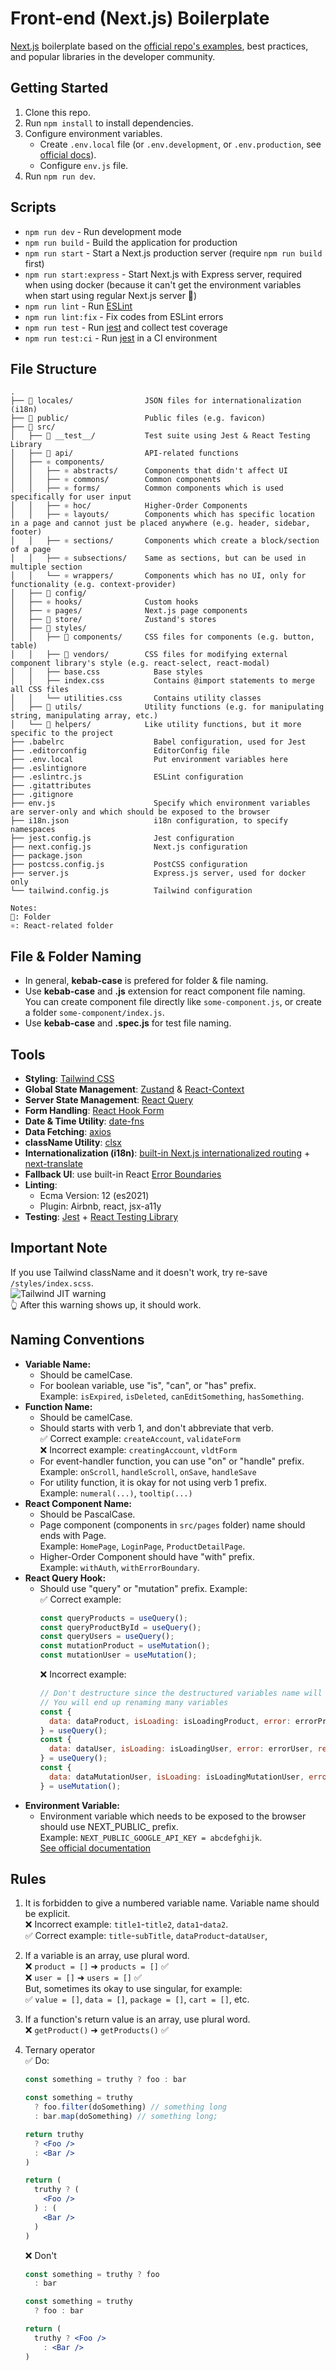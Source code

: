 # Front-end (Next.js) Boilerplate

[Next.js](https://nextjs.org/) boilerplate based on the [official repo's examples](https://github.com/vercel/next.js/tree/canary/examples), best practices, and popular libraries in the developer community.


## Getting Started

1. Clone this repo.
2. Run `npm install` to install dependencies.
3. Configure environment variables.
   - Create `.env.local` file (or `.env.development`, or `.env.production`, see [official docs](https://nextjs.org/docs/basic-features/environment-variables)).
   - Configure `env.js` file.
4. Run `npm run dev`.


## Scripts

- `npm run dev` - Run development mode
- `npm run build` - Build the application for production
- `npm run start` - Start a Next.js production server (require `npm run build` first)
- `npm run start:express` - Start Next.js with Express server, required when using docker (because it can't get the environment variables when start using regular Next.js server 🤷)
- `npm run lint` - Run [ESLint](https://eslint.org/)
- `npm run lint:fix` - Fix codes from ESLint errors
- `npm run test` - Run [jest](https://jestjs.io/) and collect test coverage
- `npm run test:ci` - Run [jest](https://jestjs.io/) in a CI environment


## File Structure

```raw
.
├── 📂 locales/                JSON files for internationalization (i18n)
├── 📂 public/                 Public files (e.g. favicon)
├── 📂 src/
│   ├── 📂 __test__/           Test suite using Jest & React Testing Library
│   ├── 📂 api/                API-related functions
│   ├── ⚛️ components/
│   │   ├── ⚛️ abstracts/      Components that didn't affect UI
│   │   ├── ⚛️ commons/        Common components
│   │   ├── ⚛️ forms/          Common components which is used specifically for user input
│   │   ├── ⚛️ hoc/            Higher-Order Components
│   │   ├── ⚛️ layouts/        Components which has specific location in a page and cannot just be placed anywhere (e.g. header, sidebar, footer)
│   │   ├── ⚛️ sections/       Components which create a block/section of a page
│   │   ├── ⚛️ subsections/    Same as sections, but can be used in multiple section
│   │   └── ⚛️ wrappers/       Components which has no UI, only for functionality (e.g. context-provider)
│   ├── 📂 config/
│   ├── ⚛️ hooks/              Custom hooks
│   ├── ⚛️ pages/              Next.js page components
│   ├── 📂 store/              Zustand's stores
│   ├── 📂 styles/
│   │   ├── 📂 components/     CSS files for components (e.g. button, table)
│   │   ├── 📂 vendors/        CSS files for modifying external component library's style (e.g. react-select, react-modal)
│   │   ├── base.css            Base styles
│   │   ├── index.css           Contains @import statements to merge all CSS files
│   │   └── utilities.css       Contains utility classes
│   ├── 📂 utils/              Utility functions (e.g. for manipulating string, manipulating array, etc.)
│   └── 📂 helpers/            Like utility functions, but it more specific to the project
├── .babelrc                    Babel configuration, used for Jest
├── .editorconfig               EditorConfig file
├── .env.local                  Put environment variables here
├── .eslintignore
├── .eslintrc.js                ESLint configuration
├── .gitattributes
├── .gitignore
├── env.js                      Specify which environment variables are server-only and which should be exposed to the browser
├── i18n.json                   i18n configuration, to specify namespaces
├── jest.config.js              Jest configuration
├── next.config.js              Next.js configuration
├── package.json
├── postcss.config.js           PostCSS configuration
├── server.js                   Express.js server, used for docker only
└── tailwind.config.js          Tailwind configuration

Notes:
📂: Folder
⚛️: React-related folder
```


## File & Folder Naming

- In general, **kebab-case** is prefered for folder & file naming.
- Use **kebab-case** and **.js** extension for react component file naming.  
  You can create component file directly like `some-component.js`, or create a folder `some-component/index.js`.
- Use **kebab-case** and **.spec.js** for test file naming.


## Tools

- **Styling**: [Tailwind CSS](https://tailwindcss.com/)
- **Global State Management**: [Zustand](https://github.com/pmndrs/zustand/) & [React-Context](https://reactjs.org/docs/context.html)
- **Server State Management**: [React Query](https://react-query.tanstack.com/)
- **Form Handling**: [React Hook Form](https://react-hook-form.com/)
- **Date & Time Utility**: [date-fns](https://date-fns.org/)
- **Data Fetching**: [axios](https://github.com/axios/axios)
- **className Utility**: [clsx](https://www.npmjs.com/package/clsx)
- **Internationalization (i18n)**: [built-in Next.js internationalized routing](https://nextjs.org/blog/next-10#internationalized-routing) + [next-translate](https://github.com/vinissimus/next-translate)
- **Fallback UI**: use built-in React [Error Boundaries](https://reactjs.org/docs/error-boundaries.html)
- **Linting**:
  - Ecma Version: 12 (es2021) 
  - Plugin: Airbnb, react, jsx-a11y
- **Testing**: [Jest](https://jestjs.io/) + [React Testing Library](https://testing-library.com/docs/react-testing-library/intro)


## Important Note

If you use Tailwind className and it doesn't work, try re-save `/styles/index.scss`.  
![Tailwind JIT warning](https://i.postimg.cc/fLz9PcZf/tailwind-jit-warning.png)  
👆️ After this warning shows up, it should work.



## Naming Conventions

- **Variable Name:**
  - Should be camelCase.
  - For boolean variable, use "is", "can", or "has" prefix.  
    Example: `isExpired`, `isDeleted`, `canEditSomething`, `hasSomething`.
- **Function Name:**
  - Should be camelCase.
  - Should starts with verb 1, and don't abbreviate that verb.  
    ✅ Correct example: `createAccount`, `validateForm`  
    ❌ Incorrect example: `creatingAccount`, `vldtForm`
  - For event-handler function, you can use "on" or "handle" prefix.  
    Example: `onScroll`, `handleScroll`, `onSave`, `handleSave`
  - For utility function, it is okay for not using verb 1 prefix.  
    Example: `numeral(...)`, `tooltip(...)`
- **React Component Name:**
  - Should be PascalCase.
  - Page component (components in `src/pages` folder) name should ends with Page.  
    Example: `HomePage`, `LoginPage`, `ProductDetailPage`.
  - Higher-Order Component should have "with" prefix.  
    Example: `withAuth`, `withErrorBoundary`.
- **React Query Hook:**
  - Should use "query" or "mutation" prefix. Example:  
    ✅ Correct example:  
    ```javascript
    const queryProducts = useQuery();
    const queryProductById = useQuery();
    const queryUsers = useQuery();
    const mutationProduct = useMutation();
    const mutationUser = useMutation();
    ```
    ❌ Incorrect example:  
    ```javascript
    // Don't destructure since the destructured variables name will conflict
    // You will end up renaming many variables
    const {
      data: dataProduct, isLoading: isLoadingProduct, error: errorProduct, refetch: refetchProduct,
    } = useQuery();
    const {
      data: dataUser, isLoading: isLoadingUser, error: errorUser, refetch: refetchUser,
    } = useQuery();
    const {
      data: dataMutationUser, isLoading: isLoadingMutationUser, error: errorMutationUser, mutate: mutateUser,
    } = useMutation();
    ```
- **Environment Variable:** 
  - Environment variable which needs to be exposed to the browser should use NEXT_PUBLIC_ prefix.  
    Example: `NEXT_PUBLIC_GOOGLE_API_KEY = abcdefghijk`.  
    [See official documentation](https://nextjs.org/docs/basic-features/environment-variables#exposing-environment-variables-to-the-browser)


## Rules

1. It is forbidden to give a numbered variable name. Variable name should be explicit.  
  ❌ Incorrect example: `title1`-`title2`, `data1`-`data2`.  
  ✅ Correct example: `title`-`subTitle`, `dataProduct`-`dataUser`,

2. If a variable is an array, use plural word.  
  ❌ `product = []` ➜ `products = []` ✅  
  ❌ `user = []` ➜ `users = []` ✅  
  But, sometimes its okay to use singular, for example:  
  ✅ `value = []`, `data = []`, `package = []`, `cart = []`, etc.

3. If a function's return value is an array, use plural word.  
  ❌ `getProduct()` ➜ `getProducts()` ✅  

4. Ternary operator  
   ✅ Do:
   ```jsx
   const something = truthy ? foo : bar

   const something = truthy
     ? foo.filter(doSomething) // something long
     : bar.map(doSomething) // something long;

   return truthy
     ? <Foo />
     : <Bar />
   )

   return (
     truthy ? (
       <Foo />
     ) : (
       <Bar />
     )
   )
   ```
   ❌ Don't
   ```jsx
   const something = truthy ? foo
     : bar

   const something = truthy
     ? foo : bar

   return (
     truthy ? <Foo />
       : <Bar />
   )
   ```
